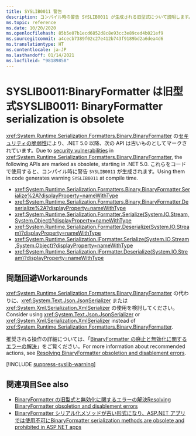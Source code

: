 ```yaml
---
title: SYSLIB0011 警告
description: コンパイル時の警告 SYSLIB0011 が生成される旧型式について説明します。
ms.topic: reference
ms.date: 10/20/2020
ms.openlocfilehash: 85b5e07b1ecd6852d8c8e93cc3e89ced4b021ef9
ms.sourcegitcommit: a4cecb7389f02c27e412b743f9189bd2a6dea4d6
ms.translationtype: HT
ms.contentlocale: ja-JP
ms.lasthandoff: 01/14/2021
ms.locfileid: "98189858"
---
```

# <a name="syslib0011-binaryformatter-serialization-is-obsolete"></a><span data-ttu-id="03b85-103">SYSLIB0011:BinaryFormatter は旧型式</span><span class="sxs-lookup"><span data-stu-id="03b85-103">SYSLIB0011: BinaryFormatter serialization is obsolete</span></span>

<span data-ttu-id="03b85-104"><xref:System.Runtime.Serialization.Formatters.Binary.BinaryFormatter> の[セキュリティの脆弱性](../../../standard/serialization/binaryformatter-security-guide.md#binaryformatter-security-vulnerabilities)により、.NET 5.0 以降、次の API は古いものとしてマークされています。</span><span class="sxs-lookup"><span data-stu-id="03b85-104">Due to [security vulnerabilities](../../../standard/serialization/binaryformatter-security-guide.md#binaryformatter-security-vulnerabilities) in <xref:System.Runtime.Serialization.Formatters.Binary.BinaryFormatter>, the following APIs are marked as obsolete, starting in .NET 5.0.</span></span> <span data-ttu-id="03b85-105">これらをコードで使用すると、コンパイル時に警告 `SYSLIB0011` が生成されます。</span><span class="sxs-lookup"><span data-stu-id="03b85-105">Using them in code generates warning `SYSLIB0011` at compile time.</span></span>

- <xref:System.Runtime.Serialization.Formatters.Binary.BinaryFormatter.Serialize%2A?displayProperty=nameWithType>
- <xref:System.Runtime.Serialization.Formatters.Binary.BinaryFormatter.Deserialize%2A?displayProperty=nameWithType>
- <xref:System.Runtime.Serialization.Formatter.Serialize(System.IO.Stream,System.Object)?displayProperty=nameWithType>
- <xref:System.Runtime.Serialization.Formatter.Deserialize(System.IO.Stream)?displayProperty=nameWithType>
- <xref:System.Runtime.Serialization.IFormatter.Serialize(System.IO.Stream,System.Object)?displayProperty=nameWithType>
- <xref:System.Runtime.Serialization.IFormatter.Deserialize(System.IO.Stream)?displayProperty=nameWithType>

## <a name="workarounds"></a><span data-ttu-id="03b85-106">問題回避</span><span class="sxs-lookup"><span data-stu-id="03b85-106">Workarounds</span></span>

<span data-ttu-id="03b85-107"><xref:System.Runtime.Serialization.Formatters.Binary.BinaryFormatter> の代わりに、<xref:System.Text.Json.JsonSerializer> または <xref:System.Xml.Serialization.XmlSerializer> の使用を検討してください。</span><span class="sxs-lookup"><span data-stu-id="03b85-107">Consider using <xref:System.Text.Json.JsonSerializer> or <xref:System.Xml.Serialization.XmlSerializer> instead of <xref:System.Runtime.Serialization.Formatters.Binary.BinaryFormatter>.</span></span>

<span data-ttu-id="03b85-108">推奨される操作の詳細については、「[BinaryFormatter の廃止と無効化に関するエラーの解決](../../../standard/serialization/binaryformatter-security-guide.md)」をご覧ください。</span><span class="sxs-lookup"><span data-stu-id="03b85-108">For more information about recommended actions, see [Resolving BinaryFormatter obsoletion and disablement errors](../../../standard/serialization/binaryformatter-security-guide.md).</span></span>

[!INCLUDE [suppress-syslib-warning](../../../../includes/suppress-syslib-warning.md)]

## <a name="see-also"></a><span data-ttu-id="03b85-109">関連項目</span><span class="sxs-lookup"><span data-stu-id="03b85-109">See also</span></span>

- [<span data-ttu-id="03b85-110">BinaryFormatter の旧型式と無効化に関するエラーの解決</span><span class="sxs-lookup"><span data-stu-id="03b85-110">Resolving BinaryFormatter obsoletion and disablement errors</span></span>](../../../standard/serialization/binaryformatter-security-guide.md)
- [<span data-ttu-id="03b85-111">BinaryFormatter シリアル化メソッドが古い形式になり、ASP.NET アプリでは使用不可に</span><span class="sxs-lookup"><span data-stu-id="03b85-111">BinaryFormatter serialization methods are obsolete and prohibited in ASP.NET apps</span></span>](../core-libraries/5.0/binaryformatter-serialization-obsolete.md)
